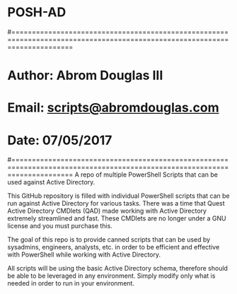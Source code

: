 # POSH-AD
#===========================================================================================================================
#	Author: Abrom Douglas III
# Email: scripts@abromdouglas.com
#	Date: 07/05/2017
#===========================================================================================================================
A repo of multiple PowerShell Scripts that can be used against Active Directory.

This GitHub repository is filled with individual PowerShell scripts that can be run against Active Directory for various tasks. There was a time that Quest Active Directory CMDlets (QAD) made working with Active Directory extremely streamlined and fast. These CMDlets are no longer under a GNU license and you must purchase this. 

The goal of this repo is to provide canned scripts that can be used by sysadmins, engineers, analysts, etc. in order to be efficient and effective with PowerShell while working with Active Directory.

All scripts will be using the basic Active Directory schema, therefore should be able to be leveraged in any environment. Simply modify only what is needed in order to run in your environment.
